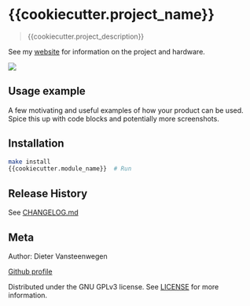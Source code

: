 # {{cookiecutter.project_name}}

> {{cookiecutter.project_description}}

See my [website](boxfish.be) for information on the project and hardware.

![](/assets/images/screenshot.png)

## Usage example

A few motivating and useful examples of how your product can be used. Spice this up with code blocks and potentially more screenshots.

## Installation

```sh
make install
{{cookiecutter.module_name}}  # Run
```

## Release History

See [CHANGELOG.md](https://github.com/dietervansteenwegen/{{cookiecutter.repo_bare}}/blob/master/CHANGELOG.md)

## Meta

Author: Dieter Vansteenwegen

[Github profile](https://github.com/dietervansteenwegen/)

Distributed under the GNU GPLv3 license. See [LICENSE](LICENSE) for more information.
